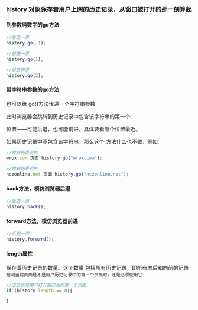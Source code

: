 ### history 对象保存着用户上网的历史记录，从窗口被打开的那一刻算起


#### 到参数纯数字的go方法
```javascript
//后退一页
history.go(-1);

//前进一页
history.go(1);

//前进两页
history.go(2);
```

#### 带字符串参数的go方法
也可以给 go()方法传递一个字符串参数

此时浏览器会跳转到历史记录中包含该字符串的第一个,

位置——可能后退，也可能前进，具体要看哪个位置最近。

如果历史记录中不包含该字符串，那么这个 方法什么也不做，例如:
```javascript
//跳转到最近的
wrox.com 页面 history.go("wrox.com");

//跳转到最近的
nczonline.net 页面 history.go("nczonline.net");
```

#### back方法，模仿浏览器后退
```javascript
//后退一页
history.back();
```

#### forward方法，模仿浏览器前进
```javascript
//后退一页
history.forward();
```

#### length属性

保存着历史记录的数量。这个数量 包括所有历史记录，即所有向后和向前的记录
`检测当前页面是不是用户历史记录中的第一个页面时，还是必须使用它`
```javascript
//这应该是用户打开窗口后的第一个页面
if (history.length == 0){

}
```
